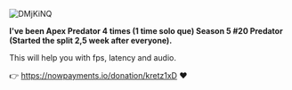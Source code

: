 ![DMjKiNQ](https://user-images.githubusercontent.com/52638857/184466392-c71a5358-0c06-493c-9e63-23a88f83b890.png)

**I've been Apex Predator 4 times (1 time solo que) Season 5 #20 Predator (Started the split 2,5 week after everyone).**

This will help you with fps, latency and audio.

👉 https://nowpayments.io/donation/kretz1xD ❤
